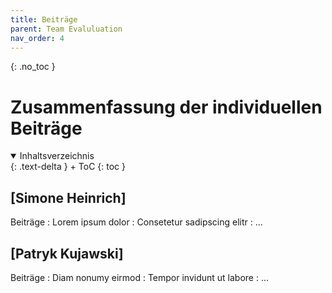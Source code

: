 ```yaml
---
title: Beiträge
parent: Team Evaluluation
nav_order: 4
---
```



{: .no_toc }
# Zusammenfassung der individuellen Beiträge

<details open markdown="block">
{: .text-delta }
<summary>Inhaltsverzeichnis</summary>
+ ToC
{: toc }
</details>

## [Simone Heinrich]

Beiträge
: Lorem ipsum dolor
: Consetetur sadipscing elitr
: ...

## [Patryk Kujawski]

Beiträge
: Diam nonumy eirmod
: Tempor invidunt ut labore
: ...
